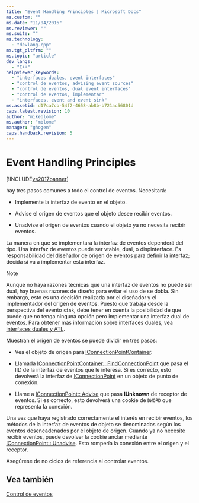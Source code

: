 ```yaml
---
title: "Event Handling Principles | Microsoft Docs"
ms.custom: ""
ms.date: "11/04/2016"
ms.reviewer: ""
ms.suite: ""
ms.technology: 
  - "devlang-cpp"
ms.tgt_pltfrm: ""
ms.topic: "article"
dev_langs: 
  - "C++"
helpviewer_keywords: 
  - "interfaces duales, event interfaces"
  - "control de eventos, advising event sources"
  - "control de eventos, dual event interfaces"
  - "control de eventos, implementar"
  - "interfaces, event and event sink"
ms.assetid: d17ca7cb-54f2-4658-ab8b-b721ac56801d
caps.latest.revision: 10
author: "mikeblome"
ms.author: "mblome"
manager: "ghogen"
caps.handback.revision: 5
---
```

# Event Handling Principles
[!INCLUDE[vs2017banner](../assembler/inline/includes/vs2017banner.md)]

hay tres pasos comunes a todo el control de eventos.  Necesitará:  
  
-   Implemente la interfaz de evento en el objeto.  
  
-   Advise el origen de eventos que el objeto desee recibir eventos.  
  
-   Unadvise el origen de eventos cuando el objeto ya no necesita recibir eventos.  
  
 La manera en que se implementará la interfaz de eventos dependerá del tipo.  Una interfaz de eventos puede ser vtable, dual, o dispinterface.  Es responsabilidad del diseñador de origen de eventos para definir la interfaz; decida si va a implementar esta interfaz.  
  
> [!NOTE]
>  Aunque no haya razones técnicas que una interfaz de eventos no puede ser dual, hay buenas razones de diseño para evitar el uso de se dobla.  Sin embargo, esto es una decisión realizada por el diseñador y el implementador del origen de eventos.  Puesto que trabaja desde la perspectiva del evento `sink`, debe tener en cuenta la posibilidad de que puede que no tenga ninguna opción pero implementar una interfaz dual de eventos.  Para obtener más información sobre interfaces duales, vea [interfaces duales y ATL](../atl/dual-interfaces-and-atl.md).  
  
 Muestran el origen de eventos se puede dividir en tres pasos:  
  
-   Vea el objeto de origen para [IConnectionPointContainer](http://msdn.microsoft.com/library/windows/desktop/ms683857).  
  
-   Llamada [IConnectionPointContainer:: FindConnectionPoint](http://msdn.microsoft.com/library/windows/desktop/ms692476) que pasa el IID de la interfaz de eventos que le interesa.  Si es correcto, esto devolverá la interfaz de [IConnectionPoint](http://msdn.microsoft.com/library/windows/desktop/ms694318) en un objeto de punto de conexión.  
  
-   Llame a [IConnectionPoint:: Advise](http://msdn.microsoft.com/library/windows/desktop/ms678815) que pasa **IUnknown** de receptor de eventos.  Si es correcto, esto devolverá una cookie de `DWORD` que representa la conexión.  
  
 Una vez que haya registrado correctamente el interés en recibir eventos, los métodos de la interfaz de eventos de objeto se denominados según los eventos desencadenados por el objeto de origen.  Cuando ya no necesite recibir eventos, puede devolver la cookie anclar mediante [IConnectionPoint:: Unadvise](http://msdn.microsoft.com/library/windows/desktop/ms686608).  Esto rompería la conexión entre el origen y el receptor.  
  
 Asegúrese de no ciclos de referencia al controlar eventos.  
  
## Vea también  
 [Control de eventos](../atl/event-handling-and-atl.md)